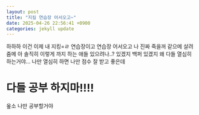 ```yaml
---
layout: post
title: "지킬 연습장 어서오고~"
date: 2025-04-26 22:56:41 +0900
categories: jekyll update
---
```


하하하 이건 이제 내 지킹=ㄹ 연습장이고 연습장 어서오고 나 진짜 죽을꺼 같으메 살려줌메 아 솔직히 이렇게 까지
하는 애들 있으려나..? 있겠지 백퍼 있겠지 왜 다들 열심히 하는거야... 나만 열심히 하면 나만 점수 잘 받고 좋은데

# 다들 공부 하지마!!!!

옾소 나만 공부할거야

[jekyll-docs]: https://jekyllrb.com/docs/home
[jekyll-gh]: https://github.com/jekyll/jekyll
[jekyll-talk]: https://talk.jekyllrb.com/
